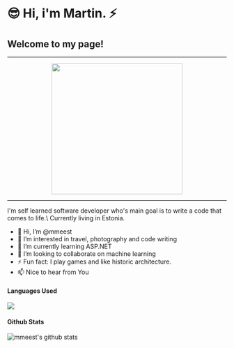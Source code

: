 <h1>😎 Hi, i'm Martin. ⚡</h1>
<h2>Welcome to my page!</h2>
<hr>

<div align="center">
<img src="https://user-images.githubusercontent.com/34022590/113022781-a5064580-918d-11eb-87b2-bb145e38add3.gif" width="300px">
</div>

<hr>
I'm self learned software developer who's main goal is to write a code that comes to life.\
Currently living in Estonia.

- 👋 Hi, I’m @mmeest
- 👀 I’m interested in travel, photography and code writing
- 🌱 I’m currently learning ASP.NET
- 💞️ I’m looking to collaborate on machine learning
- ⚡ Fun fact: I play games and like historic architecture.
- 📫 Nice to hear from You

<!---
mmeest/mmeest is a ✨ special ✨ repository because its `README.md` (this file) appears on your GitHub profile.
You can click the Preview link to take a look at your changes.
--->



#### Languages Used
<img src="https://github-readme-stats.vercel.app/api/top-langs/?username=mmeest&layout=compact&bg_color=1a1b27&text_color=36b2a5">

#### Github Stats
![mmeest's github stats](https://github-readme-stats.vercel.app/api?username=mmeest&count_private=false&theme=tokyonight&hide=contribs,prs)
